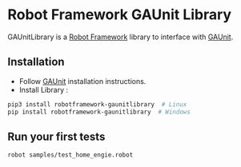 # Robot Framework GAUnit Library

GAUnitLibrary is a [Robot Framework](http://robotframework.org/) library to interface with [GAUnit](https://pypi.org/project/gaunit/).

## Installation

- Follow [GAUnit](https://github.com/VinceCabs/gaunit#installation) installation instructions.
- Install Library :

```sh
pip3 install robotframework-gaunitlibrary  # Linux
pip install robotframework-gaunitlibrary  # Windows
```

## Run your first tests

```sh
robot samples/test_home_engie.robot
```
